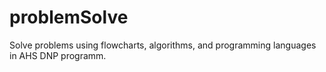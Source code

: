 # problemSolve
Solve problems using flowcharts, algorithms, and programming languages in AHS DNP programm.
